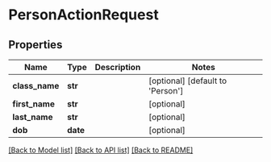 # PersonActionRequest

## Properties
Name | Type | Description | Notes
------------ | ------------- | ------------- | -------------
**class_name** | **str** |  | [optional] [default to 'Person']
**first_name** | **str** |  | [optional] 
**last_name** | **str** |  | [optional] 
**dob** | **date** |  | [optional] 

[[Back to Model list]](../README.md#documentation-for-models) [[Back to API list]](../README.md#documentation-for-api-endpoints) [[Back to README]](../README.md)


